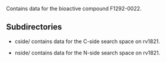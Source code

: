 Contains data for the bioactive compound F1292-0022.

## Subdirectories

- cside/ contains data for the C-side search space on rv1821.

- nside/ contains data for the N-side search space on rv1821.

